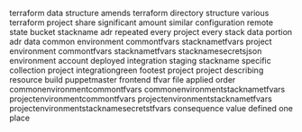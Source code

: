 terraform data structure amends terraform directory structure various terraform project share significant amount similar configuration remote state bucket stackname adr repeated every project every stack data portion adr data common environment commontfvars stacknametfvars project environment commontfvars stacknametfvars stacknamesecretsjson environment account deployed integration staging stackname specific collection project integrationgreen footest project project describing resource build puppetmaster frontend tfvar file applied order commonenvironmentcommontfvars commonenvironmentstacknametfvars projectenvironmentcommontfvars projectenvironmentstacknametfvars projectenvironmentstacknamesecretstfvars consequence value defined one place